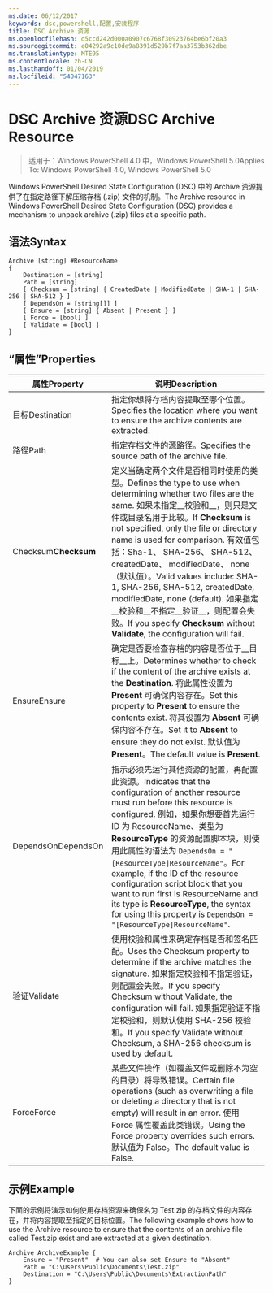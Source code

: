 ```yaml
---
ms.date: 06/12/2017
keywords: dsc,powershell,配置,安装程序
title: DSC Archive 资源
ms.openlocfilehash: d5ccd242d000a0907c6768f30923764be6bf20a3
ms.sourcegitcommit: e04292a9c10de9a8391d529b7f7aa3753b362dbe
ms.translationtype: MTE95
ms.contentlocale: zh-CN
ms.lasthandoff: 01/04/2019
ms.locfileid: "54047163"
---
```

# <a name="dsc-archive-resource"></a><span data-ttu-id="614ad-103">DSC Archive 资源</span><span class="sxs-lookup"><span data-stu-id="614ad-103">DSC Archive Resource</span></span>

> <span data-ttu-id="614ad-104">适用于：Windows PowerShell 4.0 中，Windows PowerShell 5.0</span><span class="sxs-lookup"><span data-stu-id="614ad-104">Applies To: Windows PowerShell 4.0, Windows PowerShell 5.0</span></span>

<span data-ttu-id="614ad-105">Windows PowerShell Desired State Configuration (DSC) 中的 Archive 资源提供了在指定路径下解压缩存档 (.zip) 文件的机制。</span><span class="sxs-lookup"><span data-stu-id="614ad-105">The Archive resource in Windows PowerShell Desired State Configuration (DSC) provides a mechanism to unpack archive (.zip) files at a specific path.</span></span>

## <a name="syntax"></a><span data-ttu-id="614ad-106">语法</span><span class="sxs-lookup"><span data-stu-id="614ad-106">Syntax</span></span>
```MOF
Archive [string] #ResourceName
{
    Destination = [string]
    Path = [string]
    [ Checksum = [string] { CreatedDate | ModifiedDate | SHA-1 | SHA-256 | SHA-512 } ]
    [ DependsOn = [string[]] ]
    [ Ensure = [string] { Absent | Present } ]
    [ Force = [bool] ]
    [ Validate = [bool] ]
}
```

## <a name="properties"></a><span data-ttu-id="614ad-107">“属性”</span><span class="sxs-lookup"><span data-stu-id="614ad-107">Properties</span></span>

|  <span data-ttu-id="614ad-108">属性</span><span class="sxs-lookup"><span data-stu-id="614ad-108">Property</span></span>  |  <span data-ttu-id="614ad-109">说明</span><span class="sxs-lookup"><span data-stu-id="614ad-109">Description</span></span>   |
|---|---|
| <span data-ttu-id="614ad-110">目标</span><span class="sxs-lookup"><span data-stu-id="614ad-110">Destination</span></span>| <span data-ttu-id="614ad-111">指定你想将存档内容提取至哪个位置。</span><span class="sxs-lookup"><span data-stu-id="614ad-111">Specifies the location where you want to ensure the archive contents are extracted.</span></span>|
| <span data-ttu-id="614ad-112">路径</span><span class="sxs-lookup"><span data-stu-id="614ad-112">Path</span></span>| <span data-ttu-id="614ad-113">指定存档文件的源路径。</span><span class="sxs-lookup"><span data-stu-id="614ad-113">Specifies the source path of the archive file.</span></span>|
| <span data-ttu-id="614ad-114">Checksum</span><span class="sxs-lookup"><span data-stu-id="614ad-114">__Checksum__</span></span>| <span data-ttu-id="614ad-115">定义当确定两个文件是否相同时使用的类型。</span><span class="sxs-lookup"><span data-stu-id="614ad-115">Defines the type to use when determining whether two files are the same.</span></span> <span data-ttu-id="614ad-116">如果未指定__校验和__，则只是文件或目录名用于比较。</span><span class="sxs-lookup"><span data-stu-id="614ad-116">If __Checksum__ is not specified, only the file or directory name is used for comparison.</span></span> <span data-ttu-id="614ad-117">有效值包括：Sha-1、 SHA-256、 SHA-512、 createdDate、 modifiedDate、 none （默认值）。</span><span class="sxs-lookup"><span data-stu-id="614ad-117">Valid values include: SHA-1, SHA-256, SHA-512, createdDate, modifiedDate, none (default).</span></span> <span data-ttu-id="614ad-118">如果指定__校验和__不指定__验证__，则配置会失败。</span><span class="sxs-lookup"><span data-stu-id="614ad-118">If you specify __Checksum__ without __Validate__, the configuration will fail.</span></span>|
| <span data-ttu-id="614ad-119">Ensure</span><span class="sxs-lookup"><span data-stu-id="614ad-119">Ensure</span></span>| <span data-ttu-id="614ad-120">确定是否要检查存档的内容是否位于__目标__上。</span><span class="sxs-lookup"><span data-stu-id="614ad-120">Determines whether to check if the content of the archive exists at the __Destination__.</span></span> <span data-ttu-id="614ad-121">将此属性设置为 __Present__ 可确保内容存在。</span><span class="sxs-lookup"><span data-stu-id="614ad-121">Set this property to __Present__ to ensure the contents exist.</span></span> <span data-ttu-id="614ad-122">将其设置为 __Absent__ 可确保内容不存在。</span><span class="sxs-lookup"><span data-stu-id="614ad-122">Set it to __Absent__ to ensure they do not exist.</span></span> <span data-ttu-id="614ad-123">默认值为 __Present__。</span><span class="sxs-lookup"><span data-stu-id="614ad-123">The default value is __Present__.</span></span>|
| <span data-ttu-id="614ad-124">DependsOn</span><span class="sxs-lookup"><span data-stu-id="614ad-124">DependsOn</span></span> | <span data-ttu-id="614ad-125">指示必须先运行其他资源的配置，再配置此资源。</span><span class="sxs-lookup"><span data-stu-id="614ad-125">Indicates that the configuration of another resource must run before this resource is configured.</span></span> <span data-ttu-id="614ad-126">例如，如果你想要首先运行 ID 为 ResourceName、类型为 __ResourceType__ 的资源配置脚本块，则使用此属性的语法为 `DependsOn = "[ResourceType]ResourceName"`。</span><span class="sxs-lookup"><span data-stu-id="614ad-126">For example, if the ID of the resource configuration script block that you want to run first is ResourceName and its type is __ResourceType__, the syntax for using this property is `DependsOn = "[ResourceType]ResourceName"`.</span></span>|
| <span data-ttu-id="614ad-127">验证</span><span class="sxs-lookup"><span data-stu-id="614ad-127">Validate</span></span>| <span data-ttu-id="614ad-128">使用校验和属性来确定存档是否和签名匹配。</span><span class="sxs-lookup"><span data-stu-id="614ad-128">Uses the Checksum property to determine if the archive matches the signature.</span></span> <span data-ttu-id="614ad-129">如果指定校验和不指定验证，则配置会失败。</span><span class="sxs-lookup"><span data-stu-id="614ad-129">If you specify Checksum without Validate, the configuration will fail.</span></span> <span data-ttu-id="614ad-130">如果指定验证不指定校验和，则默认使用 SHA-256 校验和。</span><span class="sxs-lookup"><span data-stu-id="614ad-130">If you specify Validate without Checksum, a SHA-256 checksum is used by default.</span></span>|
| <span data-ttu-id="614ad-131">Force</span><span class="sxs-lookup"><span data-stu-id="614ad-131">Force</span></span>| <span data-ttu-id="614ad-132">某些文件操作（如覆盖文件或删除不为空的目录）将导致错误。</span><span class="sxs-lookup"><span data-stu-id="614ad-132">Certain file operations (such as overwriting a file or deleting a directory that is not empty) will result in an error.</span></span> <span data-ttu-id="614ad-133">使用 Force 属性覆盖此类错误。</span><span class="sxs-lookup"><span data-stu-id="614ad-133">Using the Force property overrides such errors.</span></span> <span data-ttu-id="614ad-134">默认值为 False。</span><span class="sxs-lookup"><span data-stu-id="614ad-134">The default value is False.</span></span>|

## <a name="example"></a><span data-ttu-id="614ad-135">示例</span><span class="sxs-lookup"><span data-stu-id="614ad-135">Example</span></span>

<span data-ttu-id="614ad-136">下面的示例将演示如何使用存档资源来确保名为 Test.zip 的存档文件的内容存在，并将内容提取至指定的目标位置。</span><span class="sxs-lookup"><span data-stu-id="614ad-136">The following example shows how to use the Archive resource to ensure that the contents of an archive file called Test.zip exist and are extracted at a given destination.</span></span>

```
Archive ArchiveExample {
    Ensure = "Present"  # You can also set Ensure to "Absent"
    Path = "C:\Users\Public\Documents\Test.zip"
    Destination = "C:\Users\Public\Documents\ExtractionPath"
}
```